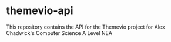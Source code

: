 # themevio-api
This repository contains the API for the Themevio project for Alex Chadwick's Computer Science A Level NEA